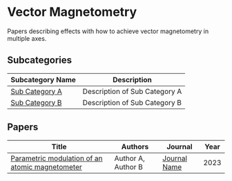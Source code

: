 # Vector Magnetometry

Papers describing effects with how to achieve vector magnetometry in multiple axes.

<!-- SUBCATEGORIES_SECTION_START -->
## Subcategories

| Subcategory Name | Description |
|------------------|-------------|
| [Sub Category A](Sub%20Category%20A/) | Description of Sub Category A |
| [Sub Category B](Sub%20Category%20B/) | Description of Sub Category B |
<!-- SUBCATEGORIES_SECTION_END -->

## Papers

<!-- PAPERS_TABLE_START -->
| Title | Authors | Journal | Year |
|-------|---------|---------|------|
| [Parametric modulation of an atomic magnetometer](Parametric%20modulation%20of%20an%20atomic%20magnetometer.pdf) | Author A, Author B | [Journal Name](https://journal-url.com) | 2023 |
<!-- PAPERS_TABLE_END -->
